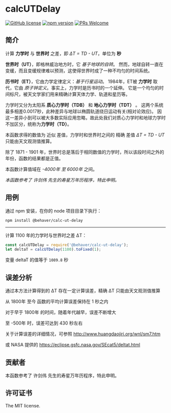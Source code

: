 # calcUTDelay

[![GitHub license](https://img.shields.io/badge/license-MIT-brightgreen.svg)](#) [![npm version](https://img.shields.io/npm/v/react.svg?style=flat)](https://www.npmjs.com/package/@behaver/angle) [![PRs Welcome](https://img.shields.io/badge/PRs-welcome-brightgreen.svg)](#)

## 简介

计算 **力学时** 与 **世界时** 之差，即 *ΔT = TD - UT*，单位为 **秒**

**世界时（UT）**，即格林威治地方时，它 *基于地球的自转*。
然而，地球自转一直在变缓，而且变缓规律难以预测，这使得世界时成了一种不均匀的时间系统。

**历书时（ET）**，它由力学定律定义：*基于行星运动*。
1984年，ET被 **力学时** 取代，它由 *原子钟定义*。事实上，力学时是历书时的一个延伸。
它是一个均匀的时间标尺，被天文学家们用来精确计算天体力学、轨道和星历等。

力学时又分为太阳系 **质心力学时（TDB）** 和 **地心力学时（TDT）** 。
这两个系统最多相差0.0017秒，此种差异与地球以椭圆轨道绕日运动有关(相对论效应)。
因这一差异小到可以被大多数实际应用忽略，故此处我们对质心力学时和地球力学时不加区分，统称为**力学时（TD）**。

本函数求得的数值为 近似 差值，力学时和世界时之间的 精确 差值 *ΔT = TD - UT* 只能由天文观测值推算。

除了 1871 - 1901 年，世界时总是落后于相同数值的力学时，所以该段时间之外的年份，函数的结果都是正值。

本函数计算值域在 *-4000年 至 6000年* 之间。

*本函数参考了 许剑伟 先生的寿星万年历程序，特此申明。*

## 用例

通过 npm 安装，在你的 node 项目目录下执行：

`npm install @behaver/calc-ut-delay`

---

计算 1100 年的力学时与世界时之差 ΔT：

```js
const calcUTDelay = require('@behaver/calc-ut-delay');
let deltaT = calcUTDelay(1100).toFixed(1);
```

变量 deltaT 的值等于 `1089.8` 秒

## 误差分析

通过本方法计算得到的 ΔT 存在一定计算误差，精确 ΔT 只能由天文观测值推算

从 1800年 至今 函数的平均计算误差保持在 1 秒之内

对于早于 1800年 的时间，随着年代越早，误差不断增大

至 -500年 时，误差可达到 430 秒左右

关于计算误差的详细情况，可参照 http://www.huangdaojiri.org/wnl/sm7.htm

或 NASA 提供的 https://eclipse.gsfc.nasa.gov/SEcat5/deltat.html

## 贡献者

本函数参考了 许剑伟 先生的寿星万年历程序，特此申明。

## 许可证书

The MIT license.
